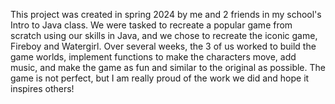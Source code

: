 This project was created in spring 2024 by me and 2 friends in my school's Intro to Java class. We were tasked to recreate a popular game from scratch using our skills
in Java, and we chose to recreate the iconic game, Fireboy and Watergirl. Over several weeks, the 3 of us worked to build the game worlds, implement functions to make
the characters move, add music, and make the game as fun and similar to the original as possible. The game is not perfect, but I am really proud of the work we did and 
hope it inspires others! 
